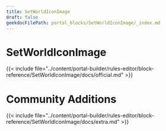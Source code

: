 ```yaml
---
title: SetWorldIconImage
draft: false
geekdocFilePath: portal_blocks/SetWorldIconImage/_index.md
---
```

# SetWorldIconImage
{{< include file="../content/portal-builder/rules-editor/block-reference/SetWorldIconImage/docs/official.md" >}}

# Community Additions

{{< include file="../content/portal-builder/rules-editor/block-reference/SetWorldIconImage/docs/extra.md" >}}